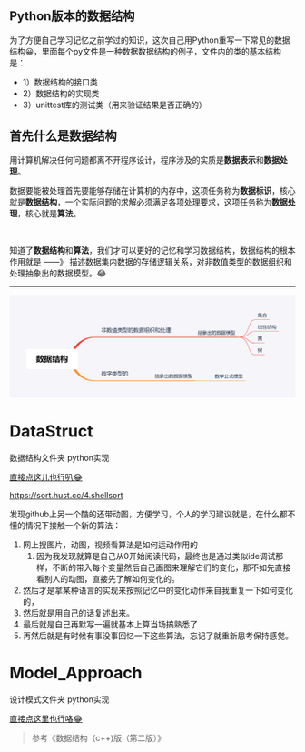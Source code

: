 ## Python版本的数据结构

为了方便自己学习记忆之前学过的知识，这次自己用Python重写一下常见的数据结构😀，里面每个py文件是一种数据数据结构的例子，文件内的类的基本结构是：

- 1）数据结构的接口类
- 2）数据结构的实现类
- 3）unittest库的测试类（用来验证结果是否正确的）

## 首先什么是数据结构

用计算机解决任何问题都离不开程序设计，程序涉及的实质是**数据表示**和**数据处理**。   



数据要能被处理首先要能够存储在计算机的内存中，这项任务称为**数据标识**，核心就是**数据结构**，一个实际问题的求解必须满足各项处理要求，这项任务称为**数据处理**，核心就是**算法**。  

​    

知道了**数据结构**和**算法**，我们才可以更好的记忆和学习数据结构，数据结构的根本作用就是   ——》 描述数据集内数据的存储逻辑关系，对非数值类型的数据组织和处理抽象出的数据模型。😂

------



![数据结构](数据结构.png)



# DataStruct 

数据结构文件夹 python实现

[直接点这儿也行叭😂](https://github.com/realzhengyiming/data-structure_byPython/tree/master/DataStruct/)

https://sort.hust.cc/4.shellsort

发现github上另一个酷的还带动图，方便学习，个人的学习建议就是，在什么都不懂的情况下接触一个新的算法：

1. 网上搜图片，动图，视频看算法是如何运动作用的
   1. 因为我发现就算是自己从0开始阅读代码，最终也是通过类似ide调试那样，不断的带入每个变量然后自己画图来理解它们的变化，那不如先直接看别人的动图，直接先了解如何变化的。
2. 然后才是拿某种语言的实现来按照记忆中的变化动作来自我重复一下如何变化的，
3. 然后就是用自己的话复述出来。
4. 最后就是自己再默写一遍就基本上算当场搞熟悉了
5. 再然后就是有时候有事没事回忆一下这些算法，忘记了就重新思考保持感觉。



# Model_Approach

设计模式文件夹 python实现

[直接点这里也行咯😂](https://github.com/realzhengyiming/data-structure_byPython/tree/master/Model_Approach/Python_version)





> 参考《数据结构（c++)版（第二版）》